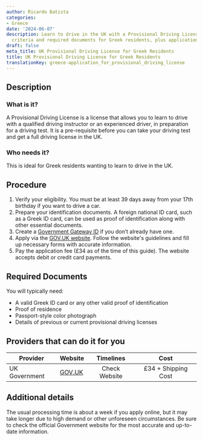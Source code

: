 ```yaml
---
author: Ricardo Batista
categories:
- Greece
date: '2024-06-07'
description: Learn to drive in the UK with a Provisional Driving License. Eligibility
  criteria and required documents for Greek residents, plus application process details.
draft: false
meta_title: UK Provisional Driving License for Greek Residents
title: UK Provisional Driving License for Greek Residents
translationKey: greece-application_for_provisional_driving_license
---
```



## Description
### What is it?
A Provisional Driving License is a license that allows you to learn to drive with a qualified driving instructor or an experienced driver, in preparation for a driving test. It is a pre-requisite before you can take your driving test and get a full driving license in the UK.

### Who needs it?
This is ideal for Greek residents wanting to learn to drive in the UK. 

## Procedure
1. Verify your eligibility. You must be at least 39 days away from your 17th birthday if you want to drive a car.
2. Prepare your identification documents. A foreign national ID card, such as a Greek ID card, can be used as proof of identification along with other essential documents.
3. Create a [Government Gateway ID](https://www.access.service.gov.uk/login/signin/creds) if you don’t already have one.
4. Apply via the [GOV.UK website](https://www.gov.uk/apply-first-provisional-driving-licence). Follow the website's guidelines and fill up necessary forms with accurate information.
5. Pay the application fee (£34 as of the time of this guide). The website accepts debit or credit card payments.

## Required Documents
You will typically need:
- A valid Greek ID card or any other valid proof of identification
- Proof of residence
- Passport-style color photograph
- Details of previous or current provisional driving licenses

## Providers that can do it for you

| Provider        |     Website     |     Timelines    |       Cost      |
| --------------- | --------------- |  :-------------: | :-------------: |
| UK Government   | [GOV.UK](https://www.gov.uk/apply-first-provisional-driving-licence) |  Check Website  |       £34 + Shipping Cost       |

## Additional details
The usual processing time is about a week if you apply online, but it may take longer due to high demand or other unforeseen circumstances. Be sure to check the official Government website for the most accurate and up-to-date information.